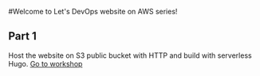 #Welcome to Let's DevOps website on AWS series!

## Part 1 
Host the website on S3 public bucket with HTTP and build with serverless Hugo.
[Go to workshop](s3website/README.md)